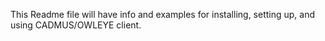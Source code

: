 This Readme file will have info and examples for installing, setting up, and using CADMUS/OWLEYE client.